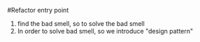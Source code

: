 #Refactor entry point
1. find the bad smell, so to solve the bad smell
2. In order to solve bad smell, so we introduce "design pattern"